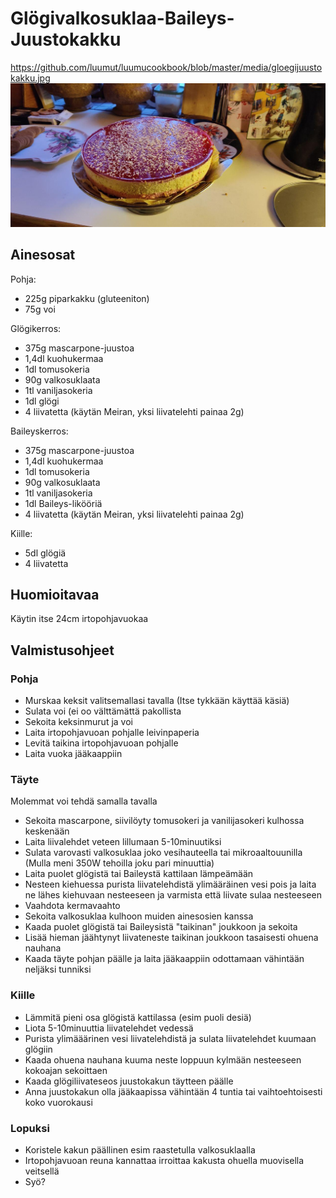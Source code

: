 # Glögivalkosuklaa-Baileys-Juustokakku

https://github.com/luumut/luumucookbook/blob/master/media/gloegijuustokakku.jpg
![alt text](https://github.com/luumut/luumucookbook/blob/master/media/gloegijuustokakku.jpg?raw=true)

## Ainesosat

Pohja:
- 225g piparkakku (gluteeniton)
- 75g voi 


Glögikerros:
- 375g mascarpone-juustoa
- 1,4dl kuohukermaa
- 1dl tomusokeria
- 90g valkosuklaata
- 1tl vaniljasokeria
- 1dl glögi
- 4 liivatetta (käytän Meiran, yksi liivatelehti painaa 2g)


Baileyskerros:
- 375g mascarpone-juustoa
- 1,4dl kuohukermaa
- 1dl tomusokeria
- 90g valkosuklaata
- 1tl vaniljasokeria
- 1dl Baileys-likööriä
- 4 liivatetta (käytän Meiran, yksi liivatelehti painaa 2g)


Kiille:
- 5dl glögiä
- 4 liivatetta

## Huomioitavaa

Käytin itse 24cm irtopohjavuokaa

## Valmistusohjeet

### Pohja

- Murskaa keksit valitsemallasi tavalla (Itse tykkään käyttää käsiä)
- Sulata voi (ei oo välttämättä pakollista
- Sekoita keksinmurut ja voi
- Laita irtopohjavuoan pohjalle leivinpaperia
- Levitä taikina irtopohjavuoan pohjalle
- Laita vuoka jääkaappiin

### Täyte

Molemmat voi tehdä samalla tavalla

- Sekoita mascarpone, siivilöyty tomusokeri ja vanilijasokeri kulhossa keskenään
- Laita liivalehdet veteen lillumaan 5-10minuutiksi
- Sulata varovasti valkosuklaa joko vesihauteella tai mikroaaltouunilla (Mulla meni 350W tehoilla joku pari minuuttia)
- Laita puolet glögistä tai Baileystä kattilaan lämpeämään
- Nesteen kiehuessa purista liivatelehdistä ylimääräinen vesi pois ja laita ne lähes kiehuvaan nesteeseen ja varmista että liivate sulaa nesteeseen
- Vaahdota kermavaahto
- Sekoita valkosuklaa kulhoon muiden ainesosien kanssa 
- Kaada puolet glögistä tai Baileysistä "taikinan" joukkoon ja sekoita
- Lisää hieman jäähtynyt liivateneste taikinan joukkoon tasaisesti ohuena nauhana
- Kaada täyte pohjan päälle ja laita jääkaappiin odottamaan vähintään neljäksi tunniksi

### Kiille

- Lämmitä pieni osa glögistä kattilassa (esim puoli desiä)
- Liota 5-10minuuttia liivatelehdet vedessä
- Purista ylimääärinen vesi liivatelehdistä ja sulata liivatelehdet kuumaan glögiin
- Kaada ohuena nauhana kuuma neste loppuun kylmään nesteeseen kokoajan sekoittaen
- Kaada glögiliivateseos juustokakun täytteen päälle
- Anna juustokakun olla jääkaapissa vähintään 4 tuntia tai vaihtoehtoisesti koko vuorokausi


### Lopuksi
- Koristele kakun päällinen esim raastetulla valkosuklaalla
- Irtopohjavuoan reuna kannattaa irroittaa kakusta ohuella muovisella veitsellä
- Syö?
